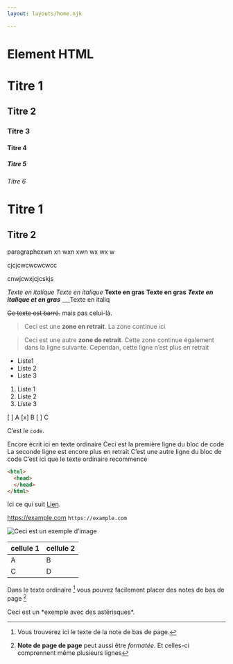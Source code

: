 ```yaml
---
layout: layouts/home.njk

---
```

# Element HTML

#  Titre 1
## Titre 2
###  Titre 3
#### Titre 4
#####  Titre 5
###### Titre 6

Titre 1
=
Titre 2
-
paragraphexwn xn wxn xwn wx wx w  
  
  cjcjcwcwcwcwcc  
  
  cnwjcwxjcjcskjs  


*Texte en italique*
_Texte en italique_
**Texte en gras**
__Texte en gras__
***Texte en italique et en gras***
___Texte en italiq


~~Ce texte est barré.~~ mais pas celui-là.


>Ceci est une **zone en retrait**.
>La zone continue ici

>Ceci est une autre **zone de retrait**.
Cette zone continue également dans la ligne suivante.
Cependan, cette ligne n’est plus en retrait

- Liste1
- Liste 2
- Liste 3

1. Liste 1
2. Liste 2
3. Liste 3

[ ] A
[x] B
[ ] C

C’est le `code`.

Encore écrit ici en texte ordinaire
  Ceci est la première ligne du bloc de code
  La seconde ligne est encore plus en retrait
  C’est une autre ligne du bloc de code
C’est ici que le texte ordinaire recommence


```html
<html>
  <head>
  </head>
</html>
```

  
  Ici ce qui suit [Lien](https://example.com/ "titre de lien optionnel").
  
  <https://example.com>
`https://example.com`


![Ceci est un exemple d’image](/img/mono.jpg)


|cellule 1|cellule 2|
|--------|--------|
|    A    |    B    |
|    C    |    D    |


Dans le texte ordinaire [^1] vous pouvez facilement placer des notes de bas de page [^2]
[^1]: Vous trouverez ici le texte de la note de bas de page.
 [^2]: **Note de page de page** peut aussi être *formatée*.
Et celles-ci comprennent même plusieurs lignes


Ceci est un \*exemple avec des astérisques\*.